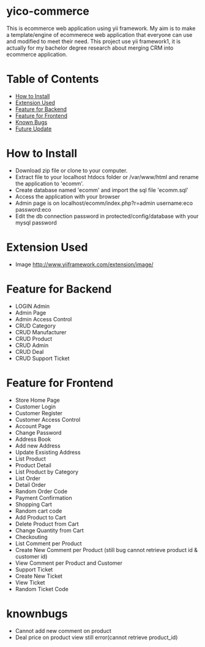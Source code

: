 # yico-commerce
This is ecommerce web application using yii framework. My aim is to make a template/engine of ecommerece web application that everyone can use and modified to meet their need. This project use yii framework1, it is actually for my bachelor degree research about merging CRM into ecommerce application.

# Table of Contents

* [How to Install](#howto-install)
* [Extension Used](#extension)
* [Feature for Backend](#featurebackend)
* [Feature for Frontend](#featurefrontend)
* [Known Bugs](#knownbugs)
* [Future Update](#futureupdate)

# <a name="howto-install"></a>How to Install
* Download zip file or clone to your computer.
* Extract file to your localhost htdocs folder or /var/www/html and rename the application to 'ecomm'.
* Create database named 'ecomm' and import the sql file 'ecomm.sql'
* Access the application with your browser
* Admin page is on localhost/ecomm/index.php?r=admin username:eco password:eco
* Edit the db connection password in protected/config/database with your mysql password

# <a name="extension"></a>Extension Used
* Image http://www.yiiframework.com/extension/image/

# <a name="featurebackend"></a>Feature for Backend
* LOGIN Admin
* Admin Page
* Admin Access Control
* CRUD Category
* CRUD Manufacturer
* CRUD Product
* CRUD Admin
* CRUD Deal
* CRUD Support Ticket

# <a name="featurefrontend"></a>Feature for Frontend
* Store Home Page
* Customer Login
* Customer Register
* Customer Access Control
* Account Page
* Change Password
* Address Book
* Add new Address
* Update Exsisting Address
* List Product
* Product Detail
* List Product by Category
* List Order
* Detail Order
* Random Order Code
* Payment Confirmation
* Shopping Cart
* Random cart code
* Add Product to Cart
* Delete Product from Cart
* Change Quantity from Cart
* Checkouting
* List Comment per Product
* Create New Comment per Product (still bug cannot retrieve product id & customer id)
* View Comment per Product and Customer
* Support Ticket
* Create New Ticket
* View Ticket
* Random Ticket Code

# <a name="knownbugs"></a>knownbugs
* Cannot add new comment on product
* Deal price on product view still error(cannot retrieve product_id)
